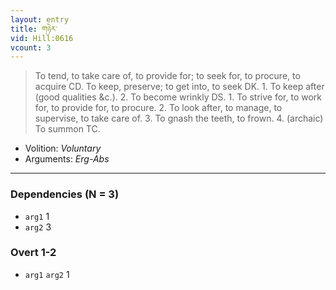 ```yaml
---
layout: entry
title: གཉེར་
vid: Hill:0616
vcount: 3
---
```

> To tend, to take care of, to provide for; to seek for, to procure, to acquire CD\. To keep, preserve; to get into, to seek DK\. 1\. To keep after (good qualities &c\.)\. 2\. To become wrinkly DS\. 1\. To strive for, to work for, to provide for, to procure\. 2\. To look after, to manage, to supervise, to take care of\. 3\. To gnash the teeth, to frown\. 4\. (archaic) To summon TC\.

* Volition: _Voluntary_
* Arguments: _Erg-Abs_

---

### Dependencies (N = 3)
* `arg1` 1
* `arg2` 3


### Overt 1-2
* `arg1` `arg2` 1
